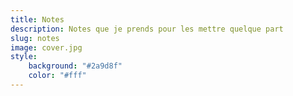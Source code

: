 ```yaml
---
title: Notes
description: Notes que je prends pour les mettre quelque part
slug: notes
image: cover.jpg
style:
    background: "#2a9d8f"
    color: "#fff"
---
```

